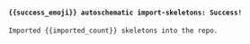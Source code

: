 <!--- [skeleton_import_success] -->
#### `{{success_emoji}} autoschematic import-skeletons: Success!`

```
Imported {{imported_count}} skeletons into the repo.
```
